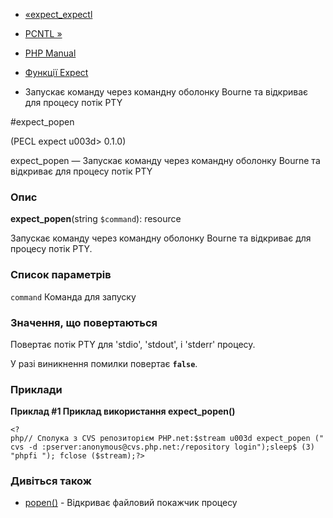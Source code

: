 - [«expect_expectl](function.expect-expectl.md)
- [PCNTL »](book.pcntl.md)

- [PHP Manual](index.md)
- [Функції Expect](ref.expect.md)
- Запускає команду через командну оболонку Bourne та відкриває для
процесу потік PTY

#expect_popen

(PECL expect u003d> 0.1.0)

expect_popen — Запускає команду через командну оболонку Bourne та
відкриває для процесу потік PTY

### Опис

**expect_popen**(string `$command`): resource

Запускає команду через командну оболонку Bourne та відкриває для
процесу потік PTY.

### Список параметрів

`command`
Команда для запуску

### Значення, що повертаються

Повертає потік PTY для 'stdio', 'stdout', і 'stderr' процесу.

У разі виникнення помилки повертає **`false`**.

### Приклади

**Приклад #1 Приклад використання **expect_popen()****

` <?php// Сполука з CVS репозиторієм PHP.net:$stream u003d expect_popen ("cvs -d :pserver:anonymous@cvs.php.net:/repository login");sleep$ (3) "phpfi
"); fclose ($stream);?> `

### Дивіться також

- [popen()](function.popen.md) - Відкриває файловий покажчик
процесу
